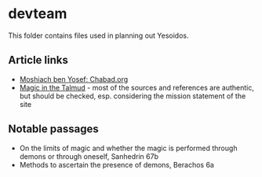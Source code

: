 devteam
=======

This folder contains files used in planning out Yesoidos.


Article links
-------------

* [Moshiach ben Yosef: Chabad.org](http://www.chabad.org/library/moshiach/article_cdo/aid/101747/jewish/Appendix-II.htm)
* [Magic in the Talmud](http://www.daatemet.org.il/articles/article.cfm?article_id=17&lang=en) - most of the sources and references are authentic, but should be checked, esp. considering the mission statement of the site

Notable passages
----------------

* On the limits of magic and whether the magic is performed through demons or through oneself, Sanhedrin 67b
* Methods to ascertain the presence of demons, Berachos 6a

